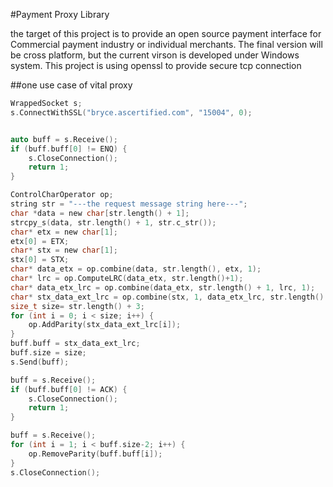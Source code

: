 #Payment Proxy Library

the target of this project is to provide an open source payment interface for Commercial payment industry or individual merchants. The final version will be cross platform, but the current virson is developed under Windows system. This project is using openssl to provide secure tcp connection

##one use case of vital proxy
```c
WrappedSocket s;
s.ConnectWithSSL("bryce.ascertified.com", "15004", 0);


auto buff = s.Receive();
if (buff.buff[0] != ENQ) {
	s.CloseConnection();
	return 1;
}

ControlCharOperator op;
string str = "---the request message string here---";
char *data = new char[str.length() + 1];
strcpy_s(data, str.length() + 1, str.c_str());
char* etx = new char[1];
etx[0] = ETX;
char* stx = new char[1];
stx[0] = STX;
char* data_etx = op.combine(data, str.length(), etx, 1);
char* lrc = op.ComputeLRC(data_etx, str.length()+1);
char* data_etx_lrc = op.combine(data_etx, str.length() + 1, lrc, 1);
char* stx_data_ext_lrc = op.combine(stx, 1, data_etx_lrc, str.length() + 2);
size_t size= str.length() + 3;
for (int i = 0; i < size; i++) {
	op.AddParity(stx_data_ext_lrc[i]);
}
buff.buff = stx_data_ext_lrc;
buff.size = size;
s.Send(buff);

buff = s.Receive();
if (buff.buff[0] != ACK) {
	s.CloseConnection();
	return 1;
}

buff = s.Receive();
for (int i = 1; i < buff.size-2; i++) {
	op.RemoveParity(buff.buff[i]);
}
s.CloseConnection();
```